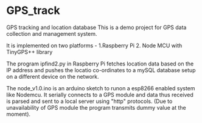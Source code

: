 # GPS_track
GPS tracking and location database
This is a demo project for GPS data collection and management system.

It is implemented on two platforms - 1.Raspberry Pi
                                     2. Node MCU with TinyGPS++ library
                                    
                                    
                                    
The program ipfind2.py in Raspberry Pi fetches location data based on the IP address and pushes the locatio co-ordinates to a mySQL database setup on a different
device on the network.


The node_v1.0.ino is an arduino sketch to runon a esp8266 enabled system like Nodemcu.
It serially connects to a GPS module and data thus received is parsed and sent to a local server using "http" protocols.
(Due to unavailability of GPS module the program transmits dummy value at the moment).
